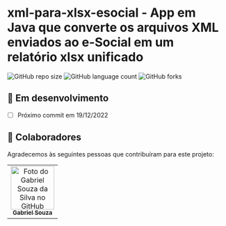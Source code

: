  # xml-para-xlsx-esocial - App em Java que converte os arquivos XML enviados ao e-Social em um relatório xlsx unificado

![GitHub repo size](https://img.shields.io/github/repo-size/gabrielsouzas/xml-para-xlsx-esocial?style=for-the-badge)
![GitHub language count](https://img.shields.io/github/languages/count/gabrielsouzas/xml-para-xlsx-esocial?style=for-the-badge)
![GitHub forks](https://img.shields.io/github/forks/gabrielsouzas/xml-para-xlsx-esocial?style=for-the-badge)

## 🚀 Em desenvolvimento

- [ ] Próximo commit em 19/12/2022

## 🤝 Colaboradores

Agradecemos às seguintes pessoas que contribuíram para este projeto:

<table>
  <tr>
    <td align="center">
      <a href="#">
        <img src="https://avatars.githubusercontent.com/u/104937852?v=4" width="100px;" alt="Foto do Gabriel Souza da Silva no GitHub"/><br>
        <sub>
          <b>Gabriel Souza</b>
        </sub>
      </a>
    </td>
  </tr>
</table>
